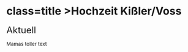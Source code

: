 <style> 
  .title { color:  rgb(0, 0, 0)
  padding-bottom: 20px;
  }
  .zwischenüberschrift {
  padding-bottom: 20px;
  }
  
  body { padding-left:  10px;
         padding-right: 10px;
  }
  
  

  
</style>


<body>

<h1> class=title >Hochzeit Kißler/Voss </h1>
  
<font size="5" class=zwischenüberschrift > Aktuell </font>
  
<font size="2"> Mamas toller text </font>

</body>
